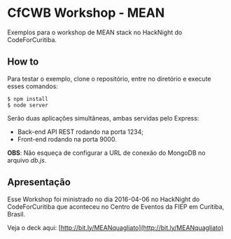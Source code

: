# CfCWB Workshop - MEAN

Exemplos para o workshop de MEAN stack no HackNight do CodeForCuritiba.

## How to

Para testar o exemplo, clone o repositório, entre no diretório e execute esses
comandos:
```
$ npm install
$ node server
```

Serão duas aplicações simultâneas, ambas servidas pelo Express: 

* Back-end API REST rodando na porta 1234;
* Front-end rodando na porta 9000.

**OBS**: Não esqueça de configurar a URL de conexão do MongoDB no arquivo 
*db.js*.

## Apresentação

Esse Workshop foi ministrado no dia 2016-04-06 no HackNight do CodeForCuritiba
que aconteceu no Centro de Eventos da FIEP em Curitiba, Brasil.

Veja o deck aqui: [http://bit.ly/MEANquagliato](http://bit.ly/MEANquagliato)

